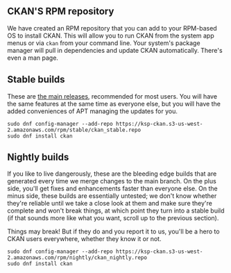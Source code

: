 ## CKAN'S RPM repository

We have created an RPM repository that you can add to your RPM-based OS to install CKAN. This will allow you to run CKAN from the system app menus or via `ckan` from your command line. Your system's package manager will pull in dependencies and update CKAN automatically. There's even a man page.

## Stable builds

These are [the main releases](https://github.com/KSP-CKAN/CKAN/releases), recommended for most users. You will have the same features at the same time as everyone else, but you will have the added conveniences of APT managing the updates for you.

```
sudo dnf config-manager --add-repo https://ksp-ckan.s3-us-west-2.amazonaws.com/rpm/stable/ckan_stable.repo
sudo dnf install ckan
```

## Nightly builds

If you like to live dangerously, these are the bleeding edge builds that are generated every time we merge changes to the main branch. On the plus side, you'll get fixes and enhancements faster than everyone else. On the minus side, these builds are essentially untested; we don't know whether they're reliable until we take a close look at them and make sure they're complete and won't break things, at which point they turn into a stable build (if that sounds more like what you want, scroll up to the previous section).

Things may break! But if they do and you report it to us, you'll be a hero to CKAN users everywhere, whether they know it or not.

```
sudo dnf config-manager --add-repo https://ksp-ckan.s3-us-west-2.amazonaws.com/rpm/nightly/ckan_nightly.repo
sudo dnf install ckan
```
